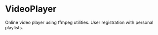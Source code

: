 # VideoPlayer
Online video player using ffmpeg utilities.
User registration with personal playlists.
